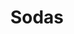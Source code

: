 ---
image: /images/soda.jpg
title: Sodas
description: |-
    A soft drink or soda is a drink that typically contains carbonated water, a sweetener, and a natural or artificial flavoring.
menu_name: sodas
order: 11
---